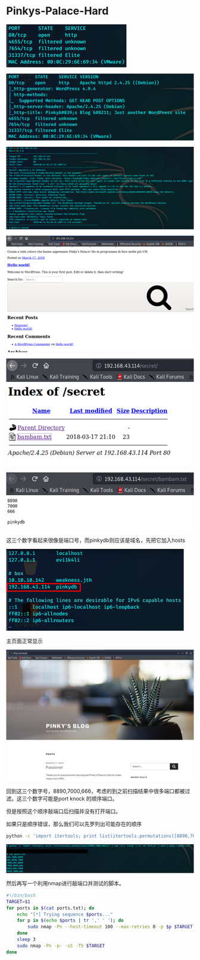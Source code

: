 # Pinkys-Palace-Hard

![image-20200624020321480](assets/Pinkys-Palace-Hard.assets/image-20200624020321480.png)



![image-20200624020457892](assets/Pinkys-Palace-Hard.assets/image-20200624020457892.png)

![image-20200624023427881](assets/Pinkys-Palace-Hard.assets/image-20200624023427881.png)

![image-20200624023925144](assets/Pinkys-Palace-Hard.assets/image-20200624023925144.png)

![image-20200624023447134](assets/Pinkys-Palace-Hard.assets/image-20200624023447134.png)

![image-20200624023510067](assets/Pinkys-Palace-Hard.assets/image-20200624023510067.png)

这三个数字看起来很像是端口号，而pinkydb则应该是域名，先把它加入hosts

![image-20200624024037922](assets/Pinkys-Palace-Hard.assets/image-20200624024037922.png)

主页面正常显示

![image-20200624024117871](assets/Pinkys-Palace-Hard.assets/image-20200624024117871.png)

回到这三个数字号，8890,7000,666，考虑的到之前扫描结果中很多端口都被过滤。这三个数字可能是port knock 的顺序端口。

但是按照这个顺序敲端口后扫描并没有打开端口。

如果只是顺序错误，那么我们可以先罗列出可能存在的顺序

```bash
python -c 'import itertools; print list(itertools.permutations([8890,7000,666]))' | sed 's/), /\n/g' | tr -cd '0-9,\n' | sort | uniq > ports.txt
```

![image-20200624032454430](assets/Pinkys-Palace-Hard.assets/image-20200624032454430.png)

然后再写一个利用nmap进行敲端口并测试的脚本。

```bash
#!/bin/bash
TARGET=$1
for ports in $(cat ports.txt); do
    echo "[*] Trying sequence $ports..."
    for p in $(echo $ports | tr ',' ' '); do
        sudo nmap -Pn --host-timeout 100 --max-retries 0 -p $p $TARGET
    done
    sleep 3
	sudo nmap -Pn -p- -sS -T5 $TARGET
done
```




